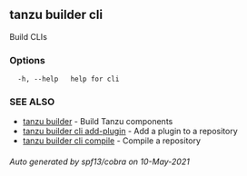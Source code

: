 ## tanzu builder cli

Build CLIs

### Options

```
  -h, --help   help for cli
```

### SEE ALSO

* [tanzu builder](tanzu_builder.md)	 - Build Tanzu components
* [tanzu builder cli add-plugin](tanzu_builder_cli_add-plugin.md)	 - Add a plugin to a repository
* [tanzu builder cli compile](tanzu_builder_cli_compile.md)	 - Compile a repository

###### Auto generated by spf13/cobra on 10-May-2021
